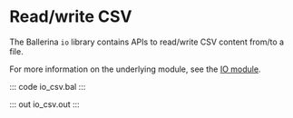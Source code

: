# Read/write CSV

The Ballerina `io` library contains APIs to read/write CSV content from/to a file.

For more information on the underlying module, 
see the [IO module](https://lib.ballerina.io/ballerina/io/latest/).

::: code io_csv.bal :::

::: out io_csv.out :::